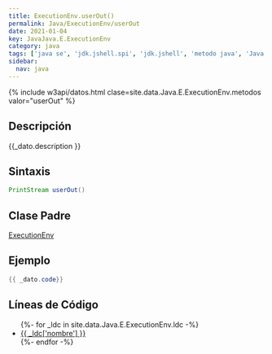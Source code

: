 ```yaml
---
title: ExecutionEnv.userOut()
permalink: Java/ExecutionEnv/userOut
date: 2021-01-04
key: JavaJava.E.ExecutionEnv
category: java
tags: ['java se', 'jdk.jshell.spi', 'jdk.jshell', 'metodo java', 'Java 9']
sidebar: 
  nav: java
---
```


{% include w3api/datos.html clase=site.data.Java.E.ExecutionEnv.metodos valor="userOut" %}

## Descripción
{{_dato.description }}

## Sintaxis
~~~java
PrintStream userOut()
~~~

## Clase Padre
[ExecutionEnv](/Java/ExecutionEnv/)

## Ejemplo
~~~java
{{ _dato.code}}
~~~

## Líneas de Código
<ul>
{%- for _ldc in site.data.Java.E.ExecutionEnv.ldc -%}
   <li>
       <a href="{{_ldc['url'] }}">{{ _ldc['nombre'] }}</a>
   </li>
{%- endfor -%}
</ul>

